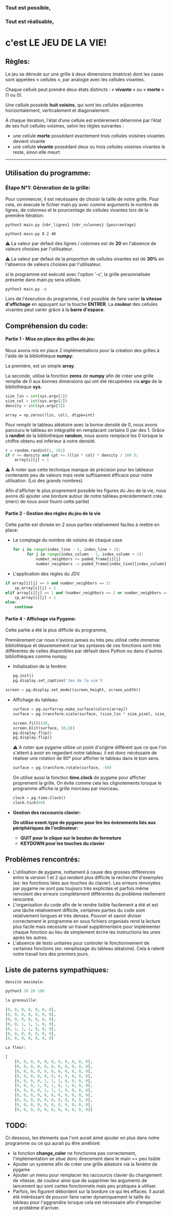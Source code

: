 ### Tout est possible,

### Tout est réalisable,

# c'est  **LE JEU DE LA VIE!**

## Règles:

Le jeu se déroule sur une grille à deux dimensions (matrice) dont les cases sont appelées « cellules », par analogie avec les cellules vivantes.

Chaque cellule peut  prendre deux états distincts : « **vivante** » ou « **morte** » (1 ou 0).

Une cellule possède **huit voisins**, qui sont les cellules adjacentes horizontalement, verticalement et diagonalement.

À chaque itération, l'état d’une cellule est entièrement déterminé par l’état de ses huit cellules voisines, selon les règles suivantes :

- une cellule **morte** possédant exactement trois cellules voisines vivantes devient vivante
- une cellule **vivante** possédant deux ou trois cellules voisines vivantes le reste, sinon elle meurt

---

## Utilisation du programme:

### Étape N°1: Géneration de la grille:

Pour commencer, il est nécéssaire de choisir la taille de notre grille. Pour cela, on éxecute le  fichier main.py avec comme arguments le nombre de lignes, de colonnes et le pourcentage de cellules vivantes lors de la première itération:

```shell
python3 main.py {nbr_lignes} {nbr_colonnes} {pourcentage}
```


```shell
python3 main.py 8 2 40
```

⚠️ La valeur par defaut des lignes / colonnes est de **20** en l'absence de valeurs choisies par l'utilisateur.

⚠️ La valeur par defaut de la proportion de cellules vivantes est de **30%** en l'absence de valeurs choisies par l'utilisateur.

si le programme est exécuté avec l'option '-c', la grille personnalisée présente dans main.py sera utilisée.

```python
python3 main.py -c
```

Lors de l'éxecution du programme, il est possible de faire varier **la vitesse d'affichage** en appuyant sur la touche **ENTRER**.
La **couleur** des cellules vivantes peut varier grâce à la **barre d'espace**.


## Compréhension du code:

#### Partie 1 - Mise en place des grilles de jeu:

Nous avons mis en place 2 implémentations pour la création des grilles à l'aide de la bibliothèque **numpy**:

La première, est un simple **array**.

La seconde, utilise la fonction **zeros** de **numpy** afin de créer une grille remplie de 0 aux bonnes dimensions qui ont été récupérées via **argv** de la bibliothèque **sys.** 

```python
size_lin = int(sys.argv[1])
size_col = int(sys.argv[2])
density = int(sys.argv[3])
```

``` python⚠
array = np.zeros((lin, col), dtype=int)
```

Pour remplir le tableau aléatoire avec la bonne densité de 0, nous avons parcouru le tableau en intégralité en remplacant certains 0 par des 1. Grâce à **randint** de la bibliothèque **random**, nous avons remplacé les 0 lorsque le chiffre obtenu est inférieur à notre densité.

```python
r = random.randint(1, 101)
if r <= density and cpt <= ((lin * col) * density / 100 ):
    array[i][j] = 1
```

⚠️ À noter que cette technique manque de précision pour les tableaux contenants peu de valeurs mais reste suffisament éfficace pour notre utilisation. (Loi des grands nombres)

Afin d'afficher le plus proprement possible les figures du Jeu de la vie, nous avons dû ajouter une bordure autour de notre tableau précédemment crée. (merci de nous avoir fourni cette partie)


#### Partie 2 - Gestion des règles du jeu de la vie

Cette partie est divisée en 2 sous parties relativement faciles à mettre en place:

* Le comptage du nombre de voisins de chaque case

  ```python
  for i in range(index_line - 1, index_line + 2):
  		for j in range(index_column - 1, index_column + 2):
  			number_neighbors += paded_frame[i][j]
  			number_neighbors -= paded_frame[index_line][index_column]
  ```
* L'application des règles du JDV.

```python
if array[i][j] == 0 and number_neighbors == 3:
	cp_array[i][j] = 1
elif array[i][j] == 1 and (number_neighbors == 2 or number_neighbors == 3):
	cp_array[i][j] = 1
else:
	continue
```

#### Partie 4 - Affichage via Pygame:

Cette partie a été la plus difficile du programme,

Premièrement car nous n'avions jamais ou très peu utilisé cette immense bibliothèque et deuxiemement car les syntaxes de ces fonctions sont très différentes de celles disponibles par défault dans Python ou dans d'autres bibliothèques comme numpy.

* Initialisation de la fenêtre:

  ```python
  pg.init()
  pg.display.set_caption('Jeu de la vie')
  ```

```python
screen = pg.display.set_mode((screen_height, screen_width))
```

* Affichage du tableau:

  ```python
  surface = pg.surfarray.make_surface(colors[array])
  surface = pg.transform.scale(surface, (size_lin * size_pixel, size_col * size_pixel))
  ```

  ```python
  screen.fill((30,
  screen.blit(surface, (0,0))
  pg.display.flip()
  pg.display.flip()
  ```

  ⚠️ A noter que pygame utilise un point d'origine différent que ce que l'on s'attent à avoir en regardant notre tableau. il est donc nécéssaire de réaliser une rotation de 90° pour afficher le tableau dans le bon sens.

  ```python
  surface = pg.transform.rotate(surface, -90)

  ```

  On utilise aussi la fonction **time.clock** de pygame pour afficher proprement la grille. On évite comme cela les clignotements lorsque le programme affiche la grille morceau par morceau.

  ```python
  clock = pg.time.Clock()
  clock.tick(60)
  ```
* **Gestion des raccourcis clavier:**

  **On utilise event.type de pygame pour lire les évènements liés aux périphériques de l'ordinateur:**

  * **QUIT pour le clique sur le bouton de fermeture**
  * **KEYDOWN pour les touches du clavier**

## Problèmes rencontrés:

* L'utilisation de pygame, nottament à cause des grosses différences entre la version 1 et 2 qui rendent plus difficile la recherche d'exemples (ex: les fonctions liées aux touches du clavier).
  Les erreurs renvoyées par pygame ne sont pas toujours très explicites et parfois même renvoient des erreurs complètement différentes du problème réellement rencontré.
* L'organisation du code afin de le rendre lisible facilement a été et est une tâche relativement difficile, certaines parties du code sont relativement longues et très denses. Pouvoir et savoir diviser correctement le programme en sous fichiers organisés rend la lecture plus facile mais nécessite un travail supplémentaire pour implémenter chaque fonction au lieu de simplement écrire les instructions les unes après les autres.
* L'absence de tests unitaires pour controler le fonctionnement de certaines fonctions (ex: remplissage du tableau aléatoire). Cela à ralenti notre travail lors des premiers jours.

## Liste de paterns sympathiques:

```python
densité maximale:

python3 20 20 100
```


```python
la grenouille:

[0, 0, 0, 0, 0, 0, 0],
[0, 0, 0, 0, 0, 0, 0],
[0, 0, 0, 0, 0, 0, 0],
[0, 0, 1, 1, 1, 0, 0],
[0, 1, 1, 1, 0, 0, 0],
[0, 0, 0, 0, 0, 0, 0],
[0, 0, 0, 0, 0, 0, 0]

```

```python
La fleur:

[
	[0, 0, 0, 0, 0, 0, 0, 0, 0, 0, 0],
	[0, 0, 0, 0, 0, 0, 0, 0, 0, 0, 0],
	[0, 0, 0, 0, 0, 0, 0, 0, 0, 0, 0],
	[0, 0, 0, 0, 0, 0, 0, 0, 0, 0, 0],
	[0, 0, 0, 0, 1, 1, 1, 0, 0, 0, 0],
	[0, 0, 0, 1, 0, 1, 0, 1, 0, 0, 0],
	[0, 0, 0, 0, 1, 1, 1, 0, 0, 0, 0],
	[0, 0, 0, 0, 0, 0, 0, 0, 0, 0, 0],
	[0, 0, 0, 0, 0, 0, 0, 0, 0, 0, 0],
	[0, 0, 0, 0, 0, 0, 0, 0, 0, 0, 0],
	[0, 0, 0, 0, 0, 0, 0, 0, 0, 0, 0]]

```

## TODO:

Ci-dessous, les élements que l'ont aurait aimé ajouter en plus dans notre programme ou ce qui aurait pu être amélioré:


* la fonction **change_color** ne fonctionne pas correctement, l'implémentation se situe donc direcement dans le main == peu lisible
* Ajouter un systeme afin de créer une grille aléatoire via la fenètre de pygame
* Ajouter un menu pour remplacer les raccourcis clavier du changement de vitesse, de couleur ainsi que de supprimer les arguments de lancement qui sont certes fonctionnels mais peu pratiques à utiliser.
* Parfois, les figurent débordent sur la bordure ce qui les effaces. Il aurait été intéréssant de pouvoir faire varier dynamiquement la taille du tableau pour l'aggrandire lorsque cela est nécessaire afin d'empecher ce problème d'arriver.
